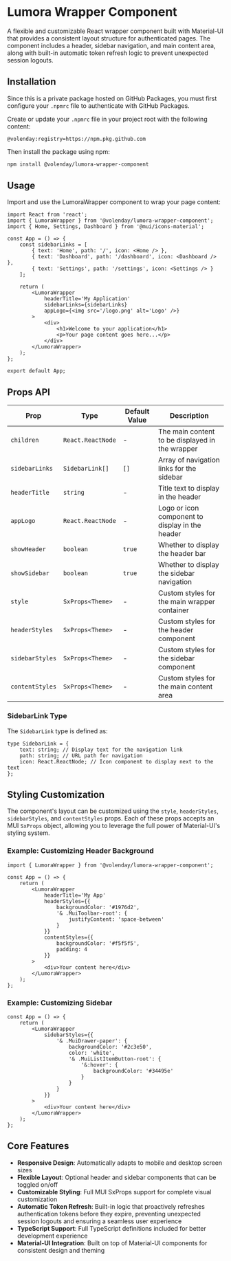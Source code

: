 # Lumora Wrapper Component

A flexible and customizable React wrapper component built with Material-UI that provides a consistent layout structure for authenticated pages. The component includes a header, sidebar navigation, and main content area, along with built-in automatic token refresh logic to prevent unexpected session logouts.

## Installation

Since this is a private package hosted on GitHub Packages, you must first configure your `.npmrc` file to authenticate with GitHub Packages.

Create or update your `.npmrc` file in your project root with the following content:

```
@volenday:registry=https://npm.pkg.github.com
```

Then install the package using npm:

```bash
npm install @volenday/lumora-wrapper-component
```

## Usage

Import and use the LumoraWrapper component to wrap your page content:

```tsx
import React from 'react';
import { LumoraWrapper } from '@volenday/lumora-wrapper-component';
import { Home, Settings, Dashboard } from '@mui/icons-material';

const App = () => {
	const sidebarLinks = [
		{ text: 'Home', path: '/', icon: <Home /> },
		{ text: 'Dashboard', path: '/dashboard', icon: <Dashboard /> },
		{ text: 'Settings', path: '/settings', icon: <Settings /> }
	];

	return (
		<LumoraWrapper
			headerTitle='My Application'
			sidebarLinks={sidebarLinks}
			appLogo={<img src='/logo.png' alt='Logo' />}
		>
			<div>
				<h1>Welcome to your application</h1>
				<p>Your page content goes here...</p>
			</div>
		</LumoraWrapper>
	);
};

export default App;
```

## Props API

| Prop            | Type              | Default Value | Description                                     |
| --------------- | ----------------- | ------------- | ----------------------------------------------- |
| `children`      | `React.ReactNode` | -             | The main content to be displayed in the wrapper |
| `sidebarLinks`  | `SidebarLink[]`   | `[]`          | Array of navigation links for the sidebar       |
| `headerTitle`   | `string`          | -             | Title text to display in the header             |
| `appLogo`       | `React.ReactNode` | -             | Logo or icon component to display in the header |
| `showHeader`    | `boolean`         | `true`        | Whether to display the header bar               |
| `showSidebar`   | `boolean`         | `true`        | Whether to display the sidebar navigation       |
| `style`         | `SxProps<Theme>`  | -             | Custom styles for the main wrapper container    |
| `headerStyles`  | `SxProps<Theme>`  | -             | Custom styles for the header component          |
| `sidebarStyles` | `SxProps<Theme>`  | -             | Custom styles for the sidebar component         |
| `contentStyles` | `SxProps<Theme>`  | -             | Custom styles for the main content area         |

### SidebarLink Type

The `SidebarLink` type is defined as:

```tsx
type SidebarLink = {
	text: string; // Display text for the navigation link
	path: string; // URL path for navigation
	icon: React.ReactNode; // Icon component to display next to the text
};
```

## Styling Customization

The component's layout can be customized using the `style`, `headerStyles`, `sidebarStyles`, and `contentStyles` props. Each of these props accepts an MUI `SxProps` object, allowing you to leverage the full power of Material-UI's styling system.

### Example: Customizing Header Background

```tsx
import { LumoraWrapper } from '@volenday/lumora-wrapper-component';

const App = () => {
	return (
		<LumoraWrapper
			headerTitle='My App'
			headerStyles={{
				backgroundColor: '#1976d2',
				'& .MuiToolbar-root': {
					justifyContent: 'space-between'
				}
			}}
			contentStyles={{
				backgroundColor: '#f5f5f5',
				padding: 4
			}}
		>
			<div>Your content here</div>
		</LumoraWrapper>
	);
};
```

### Example: Customizing Sidebar

```tsx
const App = () => {
	return (
		<LumoraWrapper
			sidebarStyles={{
				'& .MuiDrawer-paper': {
					backgroundColor: '#2c3e50',
					color: 'white',
					'& .MuiListItemButton-root': {
						'&:hover': {
							backgroundColor: '#34495e'
						}
					}
				}
			}}
		>
			<div>Your content here</div>
		</LumoraWrapper>
	);
};
```

## Core Features

- **Responsive Design**: Automatically adapts to mobile and desktop screen sizes
- **Flexible Layout**: Optional header and sidebar components that can be toggled on/off
- **Customizable Styling**: Full MUI SxProps support for complete visual customization
- **Automatic Token Refresh**: Built-in logic that proactively refreshes authentication tokens before they expire, preventing unexpected session logouts and ensuring a seamless user experience
- **TypeScript Support**: Full TypeScript definitions included for better development experience
- **Material-UI Integration**: Built on top of Material-UI components for consistent design and theming
